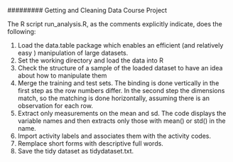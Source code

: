 ######### Getting and Cleaning Data Course Project

The R script run_analysis.R, as the comments explicitly indicate, does the following:

1. Load the data.table package which enables an efficient (and relatively easy ) manipulation of large datasets.
2. Set the working directory and load the data into R
3. Check the structure of a sample of the loaded dataset to have an idea about how to manipulate them
4. Merge the training and test sets. The binding is done vertically in the first step as the row numbers differ. In the second step the dimensions match, so the matching is done horizontally, assuming there is an observation for each row.
5. Extract only measurements on the mean and sd. The code displays the variable names and then extracts only those with mean() or std() in the name.
6. Import activity labels and associates them with the activity codes.
7. Remplace short forms with descriptive full words.
8. Save the tidy dataset as tidydataset.txt.
